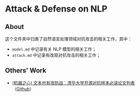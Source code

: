 # Attack & Defense on NLP

## About

这个文件夹中归类了自然语言处理领域对抗攻击的相关工作，其中：

- `model.md` 中记录有关 NLP 模型的相关工作；
- `attack.md` 中记录有改观对抗攻击的相关工作；

## Others' Work

- [(机器之心) 文本也有攻防战：清华大学开源对抗样本必读论文列表](https://www.jiqizhixin.com/articles/2019-06-10-6) （[Github](https://github.com/thunlp/TAADpapers)）